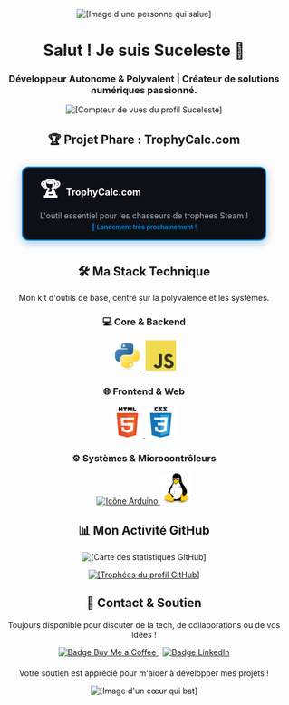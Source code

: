 <!--
✨ README.md - Version Ultime (100% Markdown-Compatible) ✨
Cette version utilise principalement des structures Markdown pour garantir l'affichage de toutes les bannières et icônes.
-->
<p align="center">
<!-- GIF de bienvenue conservé -->
<img src="https://media.giphy.com/media/WFZvB7VIXBgiz3oDXE/giphy.gif" width="60" alt="[Image d'une personne qui salue]"/>
</p>
<h1 align="center">Salut ! Je suis Suceleste 👋</h1>
<h3 align="center">
Développeur Autonome & Polyvalent | Créateur de solutions numériques passionné.
</h3>
<p align="center">
<!-- Badge de Vues du Profil -->
<img src="https://www.google.com/search?q=https://komarev.com/ghpvc/%3Fusername%3Dsuceleste%26label%3DVues%2520du%2520profil%26color%3D2196F3%26style%3Dflat-square" alt="[Compteur de vues du profil Suceleste]" />
</p>
<div align="center">
<h2>🏆 Projet Phare : TrophyCalc.com</h2>
<!-- Bannière du Projet - Utilisation minimale de HTML pour le style unique -->
<a href="https://www.google.com/search?q=https://TrophyCalc.com" target="_blank" rel="noopener noreferrer" style="text-decoration: none;">
<div style="
display: inline-block;
padding: 15px 30px;
margin: 10px 0;
border: 2px solid #007ACC;
border-radius: 12px;
background-color: #0d1117;
box-shadow: 0 4px 15px rgba(0, 119, 204, 0.4);
transition: all 0.3s ease;
">
<h3 style="color: #FFFFFF; margin: 0; display: flex; align-items: center; gap: 10px;">
<span style="font-size: 2em;">🏆</span>
TrophyCalc.com
</h3>
<p style="color: #B0B0B0; margin: 5px 0 0 0;">
L'outil essentiel pour les chasseurs de trophées Steam !
</p>
<span style="color: #007ACC; font-weight: bold; font-size: 0.8em; margin-top: 5px; display: block;">
🚀 Lancement très prochainement !
</span>
</div>
</a>
</div>
<h2 align="center">🛠️ Ma Stack Technique</h2>
<p align="center">Mon kit d'outils de base, centré sur la polyvalence et les systèmes.</p>
<h3 align="center">💻 Core & Backend</h3>
<p align="center">
<a href="https://www.python.org" target="_blank" rel="noreferrer"> <img src="https://raw.githubusercontent.com/devicons/devicon/master/icons/python/python-original.svg" alt="Icône Python" width="55" height="55"/> </a>
<a href="https://developer.mozilla.org/en-US/docs/Web/JavaScript" target="_blank" rel="noreferrer"> <img src="https://raw.githubusercontent.com/devicons/devicon/master/icons/javascript/javascript-original.svg" alt="Icône JavaScript" width="55" height="55"/> </a>
</p>
<h3 align="center">🌐 Frontend & Web</h3>
<p align="center">
<a href="https://www.w3.org/html/" target="_blank" rel="noreferrer"> <img src="https://raw.githubusercontent.com/devicons/devicon/master/icons/html5/html5-original-wordmark.svg" alt="Icône HTML5" width="55" height="55"/> </a>
<a href="https://www.w3schools.com/css/" target="_blank" rel="noreferrer"> <img src="https://raw.githubusercontent.com/devicons/devicon/master/icons/css3/css3-original-wordmark.svg" alt="Icône CSS3" width="55" height="55"/> </a>
</p>
<h3 align="center">⚙️ Systèmes & Microcontrôleurs</h3>
<p align="center">
<a href="https://www.arduino.cc/" target="_blank" rel="noreferrer"> <img src="https://cdn.worldvectorlogo.com/logos/arduino-1.svg" alt="Icône Arduino" width="55" height="55"/> </a>
<a href="https://www.linux.org/" target="_blank" rel="noreferrer"> <img src="https://raw.githubusercontent.com/devicons/devicon/master/icons/linux/linux-original.svg" alt="Icône Linux" width="55" height="55"/> </a>
</p>
<h2 align="center">📊 Mon Activité GitHub</h2>
<p align="center">
<!-- Cartes de Stats mises à jour en français (locale=fr) et en thème sombre (dark) -->
<img
src="https://www.google.com/search?q=https://github-readme-stats.vercel.app/api%3Fusername%3Dsuceleste%26show_icons%3Dtrue%26locale%3Dfr%26theme%3Ddark%26hide_border%3Dtrue"
alt="[Carte des statistiques GitHub]"
width="450"
/>
</p>
<p align="center">
<!-- Trophées GitHub -->
<a href="https://github.com/ryo-ma/github-profile-trophy">
<img
src="https://www.google.com/search?q=https://github-profile-trophy.vercel.app/%3Fusername%3Dsuceleste%26theme%3Ddark"
alt="[Trophées du profil GitHub]"
width="450"
/>
</a>
</p>
<h2 align="center">🤝 Contact & Soutien</h2>
<p align="center">Toujours disponible pour discuter de la tech, de collaborations ou de vos idées !</p>
<p align="center">
<!-- Lien Buy Me a Coffee pour le soutien -->
<a href="https://www.google.com/search?q=https://buymeacoffee.com/suceleste" target="_blank">
<img src="https://www.google.com/search?q=https://img.shields.io/badge/Aide%2520moi%2520ici-FFDD00%3Fstyle%3Dfor-the-badge%26logo%3Dbuy-me-a-coffee%26logoColor%3Dblack" alt="Badge Buy Me a Coffee"/>
</a>
&nbsp;
<!-- Lien LinkedIn (à remplacer par le vôtre si nécessaire) -->
<a href="https://www.google.com/search?q=https://linkedin.com/in/votre-profil-linkedin" target="_blank">
<img src="https://www.google.com/search?q=https://img.shields.io/badge/LinkedIn-0077B5%3Fstyle%3Dfor-the-badge%26logo%3Dlinkedin%26logoColor%3Dwhite" alt="Badge LinkedIn"/>
</a>
</p>
<p align="center" style="margin-top: 20px;">
Votre soutien est apprécié pour m'aider à développer mes projets !
</p>
<p align="center">
<!-- GIF de soutien -->
<img width="50" src="https://media.giphy.com/media/iJ6tLL77d1j4PgKJhe/giphy.gif" alt="[Image d'un cœur qui bat]"/>
</p>
